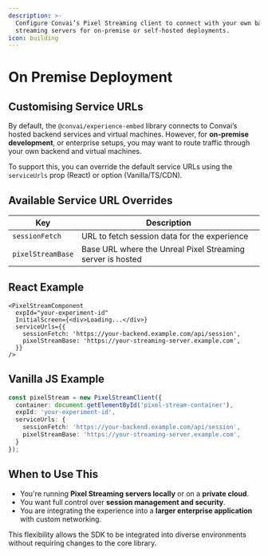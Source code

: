 ```yaml
---
description: >-
  Configure Convai’s Pixel Streaming client to connect with your own backend and
  streaming servers for on-premise or self-hosted deployments.
icon: building
---
```


# On Premise Deployment

## Customising Service URLs

By default, the `@convai/experience-embed` library connects to Convai’s hosted backend services and virtual machines. However, for **on-premise development**, or enterprise setups, you may want to route traffic through your own backend and virtual machines.

To support this, you can override the default service URLs using the `serviceUrls` prop (React) or option (Vanilla/TS/CDN).

## Available Service URL Overrides

| Key               | Description                                                |
| ----------------- | ---------------------------------------------------------- |
| `sessionFetch`    | URL to fetch session data for the experience               |
| `pixelStreamBase` | Base URL where the Unreal Pixel Streaming server is hosted |

## React Example

```tsx
<PixelStreamComponent
  expId="your-experiment-id"
  InitialScreen={<div>Loading...</div>}
  serviceUrls={{
    sessionFetch: 'https://your-backend.example.com/api/session',
    pixelStreamBase: 'https://your-streaming-server.example.com',
  }}
/>
```

## Vanilla JS Example

```ts
const pixelStream = new PixelStreamClient({
  container: document.getElementById('pixel-stream-container'),
  expId: 'your-experiment-id',
  serviceUrls: {
    sessionFetch: 'https://your-backend.example.com/api/session',
    pixelStreamBase: 'https://your-streaming-server.example.com',
  }
});
```

## When to Use This

* You're running **Pixel Streaming servers locally** or on a **private cloud**.
* You want full control over **session management and security**.
* You are integrating the experience into a **larger enterprise application** with custom networking.

This flexibility allows the SDK to be integrated into diverse environments without requiring changes to the core library.
